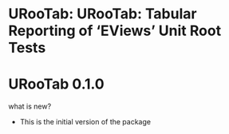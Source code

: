 # URooTab: URooTab: Tabular Reporting of ‘EViews’ Unit Root Tests

# URooTab 0.1.0

what is new?

* This is the initial version of the package 
